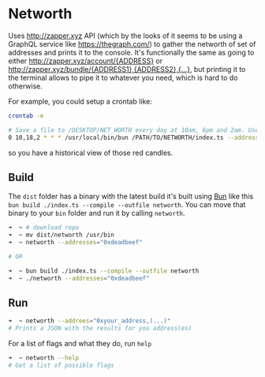 # Networth

Uses http://zapper.xyz API (which by the looks of it seems to be using a GraphQL service like https://thegraph.com/) to gather the networth of set of addresses and prints it to the console.
It's functionally the same as going to either http://zapper.xyz/account/{ADDRESS} or http://zapper.xyz/bundle/{ADDRESS1},{ADDRESS2},{...}, but printing it to the terminal allows to pipe it to whatever you need, which is hard to do otherwise.

For example, you could setup a crontab like:

```bash
crontab -e

# Save a file to /DESKTOP/NET_WORTH every day at 10am, 6pm and 2am. Uses https://bun.sh/ to run the Typescript file
0 10,18,2 * * * /usr/local/bin/bun /PATH/TO/NETWORTH/index.ts --addresses="0xdeadbeef,0x123123" --dataFolder="/DESKTOP/NET_WORTH" --balanceThreshold=100
```

so you have a historical view of those red candles.

## Build

The `dist` folder has a binary with the latest build it's built using [Bun](https://bun.sh/) like this `bun build ./index.ts --compile --outfile networth`.
You can move that binary to your `bin` folder and run it by calling `networth`.

```bash
➜  ~ # download repo
➜  ~ mv dist/networth /usr/bin
➜  ~ networth --addresses="0xdeadbeef"

# OR

➜  ~ bun build ./index.ts --compile --outfile networth
➜  ~ ./networth --addresses="0xdeadbeef"
```

## Run

```bash
➜  ~ networth --addrees="0xyour_address,(...)"
# Prints a JSON with the results for you address(es)
```

For a list of flags and what they do, run `help`

```bash
➜  ~ networth --help
# Get a list of possible flags
```

